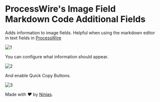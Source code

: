 # ProcessWire's Image Field Markdown Code Additional Fields
Adds information to image fields. Helpful when using the markdown editor in text fields in [ProcessWire](https://processwire.com)

![1](https://user-images.githubusercontent.com/292738/27065963-ba953c62-4fce-11e7-864d-f58c05ab1272.png)

You can configure what information should appear.

![2](https://user-images.githubusercontent.com/292738/27065965-ba9a95b8-4fce-11e7-81b8-58fc47b78e96.png)

And enable Quick Copy Buttons.

![3](https://user-images.githubusercontent.com/292738/27065964-ba9a835c-4fce-11e7-8127-8c5c307d2634.png)

Made with <i class="fa fa-heart">&#9829;</i> by <a href="http://ninjas.cl" target="_blank">Ninjas</a>.
